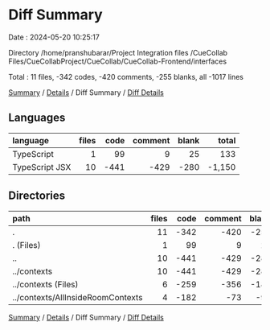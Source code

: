 # Diff Summary

Date : 2024-05-20 10:25:17

Directory /home/pranshubarar/Project Integration files /CueCollab Files/CueCollabProject/CueCollab/CueCollab-Frontend/interfaces

Total : 11 files,  -342 codes, -420 comments, -255 blanks, all -1017 lines

[Summary](results.md) / [Details](details.md) / Diff Summary / [Diff Details](diff-details.md)

## Languages
| language | files | code | comment | blank | total |
| :--- | ---: | ---: | ---: | ---: | ---: |
| TypeScript | 1 | 99 | 9 | 25 | 133 |
| TypeScript JSX | 10 | -441 | -429 | -280 | -1,150 |

## Directories
| path | files | code | comment | blank | total |
| :--- | ---: | ---: | ---: | ---: | ---: |
| . | 11 | -342 | -420 | -255 | -1,017 |
| . (Files) | 1 | 99 | 9 | 25 | 133 |
| .. | 10 | -441 | -429 | -280 | -1,150 |
| ../contexts | 10 | -441 | -429 | -280 | -1,150 |
| ../contexts (Files) | 6 | -259 | -356 | -187 | -802 |
| ../contexts/AllInsideRoomContexts | 4 | -182 | -73 | -93 | -348 |

[Summary](results.md) / [Details](details.md) / Diff Summary / [Diff Details](diff-details.md)